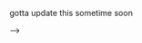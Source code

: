 gotta update this sometime soon

<!---
# Welcome to my user page!

👋 Hi, I’m Ezequiel Zapata aka Ez3DEV. I go by He/They :D<br><br>
👀 I’m interested in making applications, games and websites!<br><br>
🔭 I’m currently working on an update for my FNF mod "Vs Ryan"! (which I cannot reveal anything about it <i>yet</i>)<br><br>
🌱 I’m currently learning Haxe/HaxeFlixel while making FNF mods!<br><br>
👯 I’m not looking to collaborate on anything for now!<br><br>
🤔 I’m not looking for help with anything for now!<br><br>
📫 If you want to reach out to me, here are some ways to contact me:<br>
&nbsp;&nbsp;&nbsp;&nbsp;- Discord: Ez3DEV#1839<br>
&nbsp;&nbsp;&nbsp;&nbsp;- Email: ezequielzapata2015@hotmail.com<br>
&nbsp;&nbsp;&nbsp;&nbsp;- Gmail: razorzapata@gmail.com<br><br>
😄 Pronouns: He/Him, They/Them<br><br>⚡ Fun fact: I like to learn a lot, that's why I know these languages, some of them more, some of them less, in no particular order:<br>
&nbsp;&nbsp;&nbsp;&nbsp;- C++<br>
&nbsp;&nbsp;&nbsp;&nbsp;- C#<br>
&nbsp;&nbsp;&nbsp;&nbsp;- VB.NET<br>
&nbsp;&nbsp;&nbsp;&nbsp;- HTML<br>
&nbsp;&nbsp;&nbsp;&nbsp;- CSS<br>
&nbsp;&nbsp;&nbsp;&nbsp;- PHP<br>
&nbsp;&nbsp;&nbsp;&nbsp;- JS<br>
&nbsp;&nbsp;&nbsp;&nbsp;- NodeJS<br>
&nbsp;&nbsp;&nbsp;&nbsp;- Haxe<br>
&nbsp;&nbsp;&nbsp;&nbsp;- Python<br>
&nbsp;&nbsp;&nbsp;&nbsp;- C (almost nothing)<br>
&nbsp;&nbsp;&nbsp;&nbsp;- Spanish (Native)<br>
&nbsp;&nbsp;&nbsp;&nbsp;- English (Conversational)<br>
&nbsp;&nbsp;&nbsp;&nbsp;- And more!<br>

If you want to see all my social media accounts, head over to: https://solo.to/ez3

# Other things about me
My GitHub Stats!<br>
[![Ez3DEV's GitHub stats](https://github-readme-stats.vercel.app/api?username=ez3dev)](https://github.com/ez3dev)


My Top languages in my public repositories!<br>
[![Top Languages in public repos](https://github-readme-stats.vercel.app/api/top-langs/?username=ez3dev)](https://github.com/ez3dev)

<!---
EzecraftingYT/EzecraftingYT is a ✨ special ✨ repository because its `README.md` (this file) appears on your GitHub profile.
You can click the Preview link to take a look at your changes.
--->
-->
